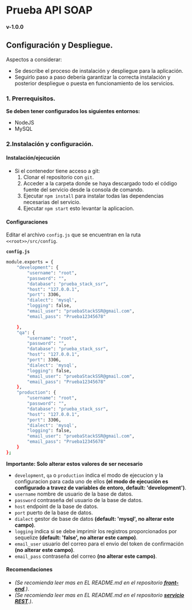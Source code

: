# Prueba API SOAP

#### v-1.0.0

## Configuración y Despliegue.

Aspectos a considerar:

- Se describe el proceso de instalación y despliegue para la aplicación.
- Seguirlo paso a paso debería garantizar la correcta instalación y posterior despliegue o puesta en funcionamiento de los servicios. 

### 1. Prerrequisitos.

**Se deben tener configurados los siguientes entornos:**

- NodeJS
- MySQL

### 2.Instalación y configuración.

#### Instalación/ejecución
- Si el contenedor tiene acceso a git:
  1. Clonar el repositorio con `git`.
  2. Acceder a la carpeta donde se haya descargado todo el código fuente del servicio desde la consola de comando.
  4. Ejecutar `npm install` para instalar todas las dependencias necesarias del servicio.
  5. Ejecutar `npm start` esto levantar la aplicacion.

#### Configuraciones
Editar el archivo `config.js` que se encuentran en la ruta `<<root>>/src/config`.

**`config.js`**

```bash
module.exports = {
    "development": {
        "username": "root",
        "password": "",
        "database": "prueba_stack_ssr",
        "host": "127.0.0.1",
        "port": 3306,
        "dialect": 'mysql',
        "logging": false,
        "email_user": "pruebaStackSSR@gmail.com",
        "email_pass": "Prueba12345678" 

    },
    "qa": {
        "username": "root",
        "password": "",
        "database": "prueba_stack_ssr",
        "host": "127.0.0.1",
        "port": 3306,
        "dialect": 'mysql',
        "logging": false,
        "email_user": "pruebaStackSSR@gmail.com",
        "email_pass": "Prueba12345678"
    },
    "production": {
        "username": "root",
        "password": "",
        "database": "prueba_stack_ssr",
        "host": "127.0.0.1",
        "port": 3306,
        "dialect": 'mysql',
        "logging": false,
        "email_user": "pruebaStackSSR@gmail.com",
        "email_pass": "Prueba12345678"
    }
};

```
**Importante: Solo alterar estos valores de ser necesario**
  - `development`, `qa` o `production` indica el modo de ejecucion y la configuracion para cada uno de ellos **(el modo de ejecución es configurado a travez de variables de entoro, default: 'development')**.
  - `username` nombre de usuario de la base de datos.
  - `password` contraseña del usuario de la base de datos.
  - `host` endpoint de la base de datos.
  - `port` puerto de la base de datos.
  - `dialect` gestor de base de datos **(default: 'mysql', no alterar este campo)**.
  - `logging` indica si se debe imprimir los registros proporcionados por sequelize **(default: 'false', no alterar este campo)**.
  - `email_user` usuario del correo para el envio del token de confirmación **(no alterar este campo)**.
  - `email_pass` contraseña del correo **(no alterar este campo)**.
 
#### Recomendaciones
 - *(Se recomienda leer mas en EL README.md en el repositorio **[front-end](https://github.com/enmanuel23x/FRONT-END-TEST)**.)*.
 - *(Se recomienda leer mas en EL README.md en el repositorio **[servicio REST](https://github.com/enmanuel23x/REST-API_TEST)**.)*.

